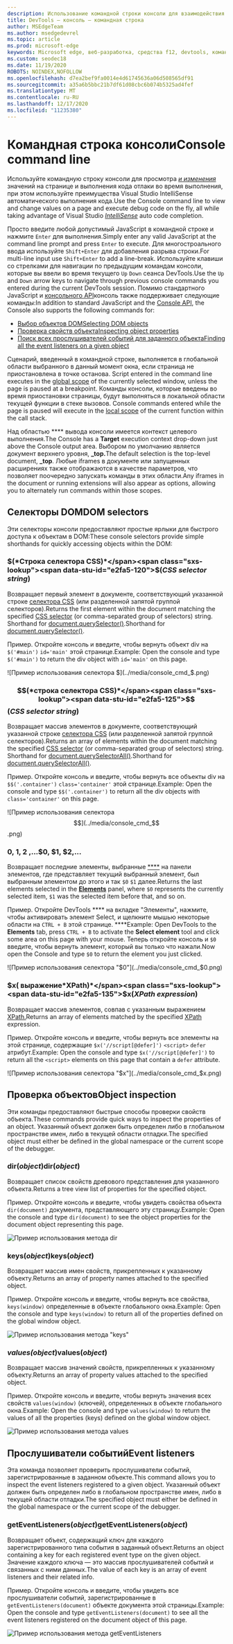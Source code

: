 ```yaml
---
description: Использование командной строки консоли для взаимодействия с запущенной страницей
title: DevTools — консоль — командная строка
author: MSEdgeTeam
ms.author: msedgedevrel
ms.topic: article
ms.prod: microsoft-edge
keywords: Microsoft edge, веб-разработка, средства f12, devtools, командная строка консоли
ms.custom: seodec18
ms.date: 11/19/2020
ROBOTS: NOINDEX,NOFOLLOW
ms.openlocfilehash: d7ea2bef9fa0014e4d61745636a06d508565df91
ms.sourcegitcommit: a35a6b5bbc21b7df61d08cbc6b074b5325ad4fef
ms.translationtype: MT
ms.contentlocale: ru-RU
ms.lasthandoff: 12/17/2020
ms.locfileid: "11235380"
---
```

# <span data-ttu-id="e2fa5-104">Командная строка консоли</span><span class="sxs-lookup"><span data-stu-id="e2fa5-104">Console command line</span></span>

<span data-ttu-id="e2fa5-105">Используйте командную строку консоли для просмотра [*и изменения*](/visualstudio/ide/javascript-intellisense) значений на странице и выполнения кода отлаки во время выполнения, при этом используйте преимущества Visual Studio IntelliSense автоматического выполнения кода.</span><span class="sxs-lookup"><span data-stu-id="e2fa5-105">Use the Console command line to view and change values on a page and execute debug code on the fly, all while taking advantage of Visual Studio [*IntelliSense*](/visualstudio/ide/javascript-intellisense) auto code completion.</span></span> 

<span data-ttu-id="e2fa5-106">Просто введите любой допустимый JavaScript в командной строке и нажмите `Enter` для выполнения.</span><span class="sxs-lookup"><span data-stu-id="e2fa5-106">Simply enter any valid JavaScript at the command line prompt and press `Enter` to execute.</span></span> <span data-ttu-id="e2fa5-107">Для многостроального ввода используйте `Shift+Enter` для добавления разрыва строки.</span><span class="sxs-lookup"><span data-stu-id="e2fa5-107">For multi-line input use `Shift+Enter` to add a line-break.</span></span> <span data-ttu-id="e2fa5-108">Используйте клавиши со стрелками для навигации по предыдущим командам консоли, которые вы ввели во время текущего `Up` `Down` сеанса DevTools.</span><span class="sxs-lookup"><span data-stu-id="e2fa5-108">Use the `Up` and `Down` arrow keys to navigate through previous console commands you entered during the current  DevTools session.</span></span> <span data-ttu-id="e2fa5-109">Помимо стандартного JavaScript и [консольного API](./console-api.md)консоль также поддерживает следующие команды:</span><span class="sxs-lookup"><span data-stu-id="e2fa5-109">In addition to standard JavaScript and the [Console API](./console-api.md), the Console also supports the following commands for:</span></span>

 - [<span data-ttu-id="e2fa5-110">Выбор объектов DOM</span><span class="sxs-lookup"><span data-stu-id="e2fa5-110">Selecting DOM objects</span></span>](#dom-selectors)
 - [<span data-ttu-id="e2fa5-111">Проверка свойств объекта</span><span class="sxs-lookup"><span data-stu-id="e2fa5-111">Inspecting object properties</span></span>](#object-inspection)
 - [<span data-ttu-id="e2fa5-112">Поиск всех прослушивателей событий для заданного объекта</span><span class="sxs-lookup"><span data-stu-id="e2fa5-112">Finding all the event listeners on a given object</span></span>](#event-listeners)

<span data-ttu-id="e2fa5-113">Сценарий, введенный в командной строке, выполняется в глобальной области выбранного в данный момент окна, если страница не приостановлена в точке останова. [](/scripting/javascript/advanced/variable-scope-javascript)</span><span class="sxs-lookup"><span data-stu-id="e2fa5-113">Script entered in the command line executes in the [global scope](/scripting/javascript/advanced/variable-scope-javascript) of the currently selected window, unless the page is paused at a breakpoint.</span></span> <span data-ttu-id="e2fa5-114">Команды консоли, которые введены во время приостановки страницы, будут выполняться в локальной области текущей функции в стеке вызовов. [](/scripting/javascript/advanced/variable-scope-javascript)</span><span class="sxs-lookup"><span data-stu-id="e2fa5-114">Console commands entered while the page is paused will execute in the [local scope](/scripting/javascript/advanced/variable-scope-javascript) of the current function within the call stack.</span></span>

<span data-ttu-id="e2fa5-115">Над областью \*\*\*\* вывода консоли имеется контекст целевого выполнения.</span><span class="sxs-lookup"><span data-stu-id="e2fa5-115">The Console has a **Target** execution context drop-down just above the Console output area.</span></span> <span data-ttu-id="e2fa5-116">Выбором по умолчанию является документ верхнего уровня, **_top.**</span><span class="sxs-lookup"><span data-stu-id="e2fa5-116">The default selection is the top-level document, **_top**.</span></span> <span data-ttu-id="e2fa5-117">Любые iframes в документе или запущенных расширениях также отображаются в качестве параметров, что позволяет поочередно запускать команды в этих области.</span><span class="sxs-lookup"><span data-stu-id="e2fa5-117">Any iframes in the document or running extensions will also appear as options, allowing you to alternately run commands within those scopes.</span></span>

## <span data-ttu-id="e2fa5-118">Селекторы DOM</span><span class="sxs-lookup"><span data-stu-id="e2fa5-118">DOM selectors</span></span>
<span data-ttu-id="e2fa5-119">Эти селекторы консоли предоставляют простые ярлыки для быстрого доступа к объектам в DOM:</span><span class="sxs-lookup"><span data-stu-id="e2fa5-119">These console selectors provide simple shorthands for quickly accessing objects within the DOM:</span></span>

### <span data-ttu-id="e2fa5-120">$(*Строка селектора CSS)*</span><span class="sxs-lookup"><span data-stu-id="e2fa5-120">$(*CSS selector string*)</span></span>
<span data-ttu-id="e2fa5-121">Возвращает первый элемент в документе, соответствующий указанной строке [селектора CSS](https://developer.mozilla.org/docs/Learn/CSS/Introduction_to_CSS/Selectors)  (или разделенной запятой группой селекторов).</span><span class="sxs-lookup"><span data-stu-id="e2fa5-121">Returns the first element within the document matching the specified [CSS selector](https://developer.mozilla.org/docs/Learn/CSS/Introduction_to_CSS/Selectors)  (or comma-separated group of selectors) string.</span></span> <span data-ttu-id="e2fa5-122">Shorthand for [document.querySelector()](https://developer.mozilla.org/docs/Web/API/Document/querySelector).</span><span class="sxs-lookup"><span data-stu-id="e2fa5-122">Shorthand for [document.querySelector()](https://developer.mozilla.org/docs/Web/API/Document/querySelector).</span></span>

<span data-ttu-id="e2fa5-123">Пример. Откройте консоль и введите, чтобы вернуть объект div на `$('#main')` `id='main'` этой странице.</span><span class="sxs-lookup"><span data-stu-id="e2fa5-123">Example: Open the console and type `$('#main')` to return the div object with `id='main'` on this page.</span></span>

![Пример использования селектора $](../media/console_cmd_$.png)

### <span data-ttu-id="e2fa5-125">$$(*строка селектора CSS)*</span><span class="sxs-lookup"><span data-stu-id="e2fa5-125">$$(*CSS selector string*)</span></span>
<span data-ttu-id="e2fa5-126">Возвращает массив элементов в документе, соответствующий указанной строке [селектора CSS](https://developer.mozilla.org/docs/Learn/CSS/Introduction_to_CSS/Selectors)  (или разделенной запятой группой селекторов).</span><span class="sxs-lookup"><span data-stu-id="e2fa5-126">Returns an array of elements within the document matching the specified [CSS selector](https://developer.mozilla.org/docs/Learn/CSS/Introduction_to_CSS/Selectors)  (or comma-separated group of selectors) string.</span></span> <span data-ttu-id="e2fa5-127">Shorthand for [document.querySelectorAll()](https://developer.mozilla.org/docs/Web/API/Document/querySelectorAll).</span><span class="sxs-lookup"><span data-stu-id="e2fa5-127">Shorthand for [document.querySelectorAll()](https://developer.mozilla.org/docs/Web/API/Document/querySelectorAll).</span></span>

<span data-ttu-id="e2fa5-128">Пример. Откройте консоль и введите, чтобы вернуть все объекты div на `$$('.container')` `class='container'` этой странице.</span><span class="sxs-lookup"><span data-stu-id="e2fa5-128">Example: Open the console and type `$$('.container')` to return all the div objects with `class='container'` on this page.</span></span>

![Пример использования селектора $$](../media/console_cmd_$$.png)

### <span data-ttu-id="e2fa5-130">0, 1, 2 ,...</span><span class="sxs-lookup"><span data-stu-id="e2fa5-130">$0, $1, $2,...</span></span>
<span data-ttu-id="e2fa5-131">Возвращает последние элементы, выбранные [\*\*\*\*](../elements.md) на панели элементов, где представляет текущий выбранный элемент, был выбранным элементом до этого и так `$0` `$1` далее.</span><span class="sxs-lookup"><span data-stu-id="e2fa5-131">Returns the last elements selected in the [**Elements**](../elements.md) panel, where `$0` represents the currently selected item, `$1` was the selected item before that, and so on.</span></span>

<span data-ttu-id="e2fa5-132">Пример. Откройте DevTools \*\*\*\* на вкладке "Элементы", нажмите, чтобы активировать элемент Select, и щелкните мышью некоторые области на `CTRL + B` этой странице. \*\*\*\*</span><span class="sxs-lookup"><span data-stu-id="e2fa5-132">Example: Open  DevTools to the **Elements** tab, press `CTRL + B` to activate the **Select element** tool and click some area on this page with your mouse.</span></span> <span data-ttu-id="e2fa5-133">Теперь откройте консоль и `$0` введите, чтобы вернуть элемент, который вы только что нажали.</span><span class="sxs-lookup"><span data-stu-id="e2fa5-133">Now open the Console and type `$0` to return the element you just clicked.</span></span>

![Пример использования селектора "$0"](../media/console_cmd_$0.png)

### <span data-ttu-id="e2fa5-135">$x( выражение*XPath)*</span><span class="sxs-lookup"><span data-stu-id="e2fa5-135">$x(*XPath expression*)</span></span>
<span data-ttu-id="e2fa5-136">Возвращает массив элементов, совпав с указанным выражением [XPath.](https://developer.mozilla.org/docs/Introduction_to_using_XPath_in_JavaScript)</span><span class="sxs-lookup"><span data-stu-id="e2fa5-136">Returns an array of elements matched by the specified [XPath](https://developer.mozilla.org/docs/Introduction_to_using_XPath_in_JavaScript) expression.</span></span> 

<span data-ttu-id="e2fa5-137">Пример. Откройте консоль и введите, чтобы вернуть все элементы на этой странице, содержащие `$x('//script[@defer]')` `<script>` `defer` атрибут.</span><span class="sxs-lookup"><span data-stu-id="e2fa5-137">Example: Open the console and type `$x('//script[@defer]')` to return all the `<script>` elements on this page that contain a `defer` attribute.</span></span>

![Пример использования селектора "$x"](../media/console_cmd_$x.png)

## <span data-ttu-id="e2fa5-139">Проверка объектов</span><span class="sxs-lookup"><span data-stu-id="e2fa5-139">Object inspection</span></span>

<span data-ttu-id="e2fa5-140">Эти команды предоставляют быстрые способы проверки свойств объекта.</span><span class="sxs-lookup"><span data-stu-id="e2fa5-140">These commands provide quick ways to inspect the properties of an object.</span></span> <span data-ttu-id="e2fa5-141">Указанный объект должен быть определен либо в глобальном пространстве имен, либо в текущей области отладки.</span><span class="sxs-lookup"><span data-stu-id="e2fa5-141">The specified object must either be defined in the global namespace or the current scope of the debugger.</span></span>

### <span data-ttu-id="e2fa5-142">dir(*object*)</span><span class="sxs-lookup"><span data-stu-id="e2fa5-142">dir(*object*)</span></span>
<span data-ttu-id="e2fa5-143">Возвращает список свойств древового представления для указанного объекта.</span><span class="sxs-lookup"><span data-stu-id="e2fa5-143">Returns a tree view list of properties for the specified object.</span></span>

<span data-ttu-id="e2fa5-144">Пример. Откройте консоль и введите, чтобы увидеть свойства объекта `dir(document)` документа, представляющего эту страницу.</span><span class="sxs-lookup"><span data-stu-id="e2fa5-144">Example: Open the console and type `dir(document)` to see the object properties for the document object representing this page.</span></span>

![Пример использования метода dir](../media/console_cmd_dir.png)

### <span data-ttu-id="e2fa5-146">keys(*object*)</span><span class="sxs-lookup"><span data-stu-id="e2fa5-146">keys(*object*)</span></span>
<span data-ttu-id="e2fa5-147">Возвращает массив имен свойств, прикрепленных к указанному объекту.</span><span class="sxs-lookup"><span data-stu-id="e2fa5-147">Returns an array of property names attached to the specified object.</span></span>

<span data-ttu-id="e2fa5-148">Пример. Откройте консоль и введите, чтобы вернуть все свойства, `keys(window)` определенные в объекте глобального окна.</span><span class="sxs-lookup"><span data-stu-id="e2fa5-148">Example: Open the console and type `keys(window)` to return all of the properties defined on the global window object.</span></span>

![Пример использования метода "keys"](../media/console_cmd_keys.png)

### <span data-ttu-id="e2fa5-150">*values(object*)</span><span class="sxs-lookup"><span data-stu-id="e2fa5-150">values(*object*)</span></span>
<span data-ttu-id="e2fa5-151">Возвращает массив значений свойств, прикрепленных к указанному объекту.</span><span class="sxs-lookup"><span data-stu-id="e2fa5-151">Returns an array of property values attached to the specified object.</span></span>

<span data-ttu-id="e2fa5-152">Пример. Откройте консоль и введите, чтобы вернуть значения всех свойств `values(window)` (ключей), определенных в объекте глобального окна.</span><span class="sxs-lookup"><span data-stu-id="e2fa5-152">Example: Open the console and type `values(window)` to return the values of all the properties (keys) defined on the global window object.</span></span>

![Пример использования метода values](../media/console_cmd_values.png)

## <span data-ttu-id="e2fa5-154">Прослушиватели событий</span><span class="sxs-lookup"><span data-stu-id="e2fa5-154">Event listeners</span></span>

<span data-ttu-id="e2fa5-155">Эта команда позволяет проверить прослушиватели событий, зарегистрированные в заданном объекте.</span><span class="sxs-lookup"><span data-stu-id="e2fa5-155">This command allows you to inspect the event listeners registered to a given object.</span></span> <span data-ttu-id="e2fa5-156">Указанный объект должен быть определен либо в глобальном пространстве имен, либо в текущей области отладки.</span><span class="sxs-lookup"><span data-stu-id="e2fa5-156">The specified object must either be defined in the global namespace or the current scope of the  debugger.</span></span>

### <span data-ttu-id="e2fa5-157">getEventListeners(*object*)</span><span class="sxs-lookup"><span data-stu-id="e2fa5-157">getEventListeners(*object*)</span></span>
<span data-ttu-id="e2fa5-158">Возвращает объект, содержащий ключ для каждого зарегистрированного типа события в заданный объект.</span><span class="sxs-lookup"><span data-stu-id="e2fa5-158">Returns an object containing a key for each registered event type on the given object.</span></span> <span data-ttu-id="e2fa5-159">Значение каждого ключа — это массив прослушивателей событий и связанных с ними данных.</span><span class="sxs-lookup"><span data-stu-id="e2fa5-159">The value of each key is an array of event listeners and their related info.</span></span> 

<span data-ttu-id="e2fa5-160">Пример. Откройте консоль и введите, чтобы увидеть все прослушиватели событий, зарегистрированные в `getEventListeners(document)` объекте документа этой страницы.</span><span class="sxs-lookup"><span data-stu-id="e2fa5-160">Example: Open the console and type `getEventListeners(document)` to see all the event listeners registered on the document object of this page.</span></span>

![Пример использования метода getEventListeners](../media/console_cmd_getEventListeners.png)
